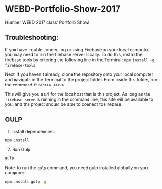 # WEBD-Portfolio-Show-2017
Humber WEBD 2017 class' Portfolio Show!


## Troubleshooting:
If you have trouble connecting or using Firebase on your local computer, you may need to run the firebase server locally. To do this, install the firebase tools by entering the following line in the Terminal: ```npm install -g firebase-tools```.

Next, if you haven't already, clone the repository onto your local computer and navigate in the Terminal to the project folder. From inside this folder, run the command ```firebase serve```.

This will give you a url for the localhost that is this project. As long as the ```firebase serve``` is running in the command line, this site will be available to you, and the project should be able to connect to Firebase.


## GULP

1. Install dependencies:

```bash
npm install
```

2. Run Gulp:

```bash
gulp
```

Note: to run the ```gulp``` command, you need gulp installed globally on your computer:

```bash
npm install gulp -g
```